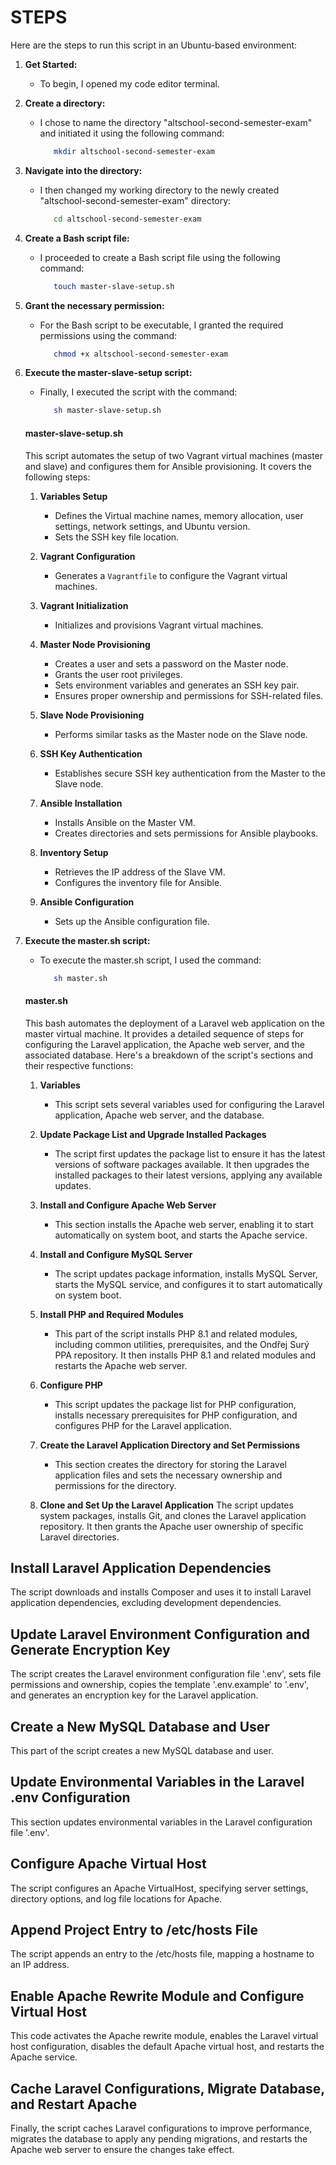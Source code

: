 # STEPS
Here are the steps to run this script in an Ubuntu-based environment:

1. **Get Started:** 
   - To begin, I opened my code editor terminal.
     
2. **Create a directory:** <br>
   - I chose to name the directory "altschool-second-semester-exam" and initiated it using the following command:
      ```bash
         mkdir altschool-second-semester-exam

3. **Navigate into the directory:**
   - I then changed my working directory to the newly created "altschool-second-semester-exam" directory:
      ```bash
         cd altschool-second-semester-exam
      
4. **Create a Bash script file:**
   - I proceeded to create a Bash script file using the following command:
      ```bash
         touch master-slave-setup.sh

5. **Grant the necessary permission:**
   - For the Bash script to be executable, I granted the required permissions using the command:
      ```bash
         chmod +x altschool-second-semester-exam

6. **Execute the master-slave-setup script:**
   - Finally, I executed the script with the command:
      ```bash
         sh master-slave-setup.sh
      
   #### master-slave-setup.sh
   This script automates the setup of two Vagrant virtual machines (master and slave) and configures them for Ansible provisioning. It        covers the following steps:
   1. **Variables Setup**
      - Defines the Virtual machine names, memory allocation, user settings, network settings, and Ubuntu version.
      - Sets the SSH key file location.

   2. **Vagrant Configuration**
      - Generates a `Vagrantfile` to configure the Vagrant virtual machines.
        
   3. **Vagrant Initialization**
      - Initializes and provisions Vagrant virtual machines.

   4. **Master Node Provisioning**
      - Creates a user and sets a password on the Master node.
      - Grants the user root privileges.
      - Sets environment variables and generates an SSH key pair.
      - Ensures proper ownership and permissions for SSH-related files.

   5. **Slave Node Provisioning**
      - Performs similar tasks as the Master node on the Slave node.

   6. **SSH Key Authentication**
      - Establishes secure SSH key authentication from the Master to the Slave node.

   7. **Ansible Installation**
      - Installs Ansible on the Master VM.
      - Creates directories and sets permissions for Ansible playbooks.

   8. **Inventory Setup**
      - Retrieves the IP address of the Slave VM.
      - Configures the inventory file for Ansible.

   9. **Ansible Configuration**
      - Sets up the Ansible configuration file.

7. **Execute the master.sh script:**
   - To execute the master.sh script, I used the command:
      ```bash
         sh master.sh

   #### master.sh
   This bash automates the deployment of a Laravel web application on the master virtual machine. It provides a detailed sequence of steps    for configuring the Laravel application, the Apache web server, and the associated database. Here's a breakdown of the script's            sections and their respective functions:
   1. **Variables**
      - This script sets several variables used for configuring the Laravel application, Apache web server, and the database.

   2. **Update Package List and Upgrade Installed Packages**
      - The script first updates the package list to ensure it has the latest versions of software packages available. It then upgrades            the installed packages to their latest versions, applying any available updates.

   3. **Install and Configure Apache Web Server**
      - This section installs the Apache web server, enabling it to start automatically on system boot, and starts the Apache service.

   4. **Install and Configure MySQL Server**
      - The script updates package information, installs MySQL Server, starts the MySQL service, and configures it to start automatically          on system boot.

   5. **Install PHP and Required Modules**
      - This part of the script installs PHP 8.1 and related modules, including common utilities, prerequisites, and the Ondřej Surý PPA           repository. It then installs PHP 8.1 and related modules and restarts the Apache web server.

   6. **Configure PHP**
      - This script updates the package list for PHP configuration, installs necessary prerequisites for PHP configuration, and configures         PHP for the Laravel application.

   7. **Create the Laravel Application Directory and Set Permissions**
      - This section creates the directory for storing the Laravel application files and sets the necessary ownership and permissions for          the directory.

    8. **Clone and Set Up the Laravel Application**
The script updates system packages, installs Git, and clones the Laravel application repository. It then grants the Apache user ownership of specific Laravel directories.

## Install Laravel Application Dependencies
The script downloads and installs Composer and uses it to install Laravel application dependencies, excluding development dependencies.

## Update Laravel Environment Configuration and Generate Encryption Key
The script creates the Laravel environment configuration file '.env', sets file permissions and ownership, copies the template '.env.example' to '.env', and generates an encryption key for the Laravel application.

## Create a New MySQL Database and User
This part of the script creates a new MySQL database and user.

## Update Environmental Variables in the Laravel .env Configuration
This section updates environmental variables in the Laravel configuration file '.env'.

## Configure Apache Virtual Host
The script configures an Apache VirtualHost, specifying server settings, directory options, and log file locations for Apache.

## Append Project Entry to /etc/hosts File
The script appends an entry to the /etc/hosts file, mapping a hostname to an IP address.

## Enable Apache Rewrite Module and Configure Virtual Host
This code activates the Apache rewrite module, enables the Laravel virtual host configuration, disables the default Apache virtual host, and restarts the Apache service.

## Cache Laravel Configurations, Migrate Database, and Restart Apache
Finally, the script caches Laravel configurations to improve performance, migrates the database to apply any pending migrations, and restarts the Apache web server to ensure the changes take effect.

